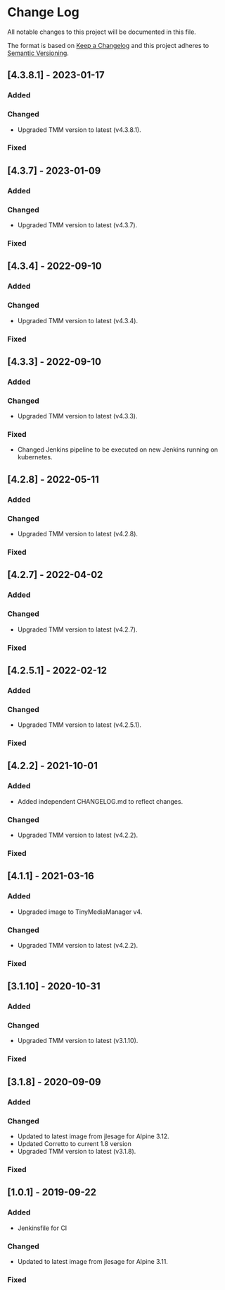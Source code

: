 # Change Log
All notable changes to this project will be documented in this file.

The format is based on [Keep a Changelog](http://keepachangelog.com/)
and this project adheres to [Semantic Versioning](http://semver.org/).

## [4.3.8.1] - 2023-01-17

### Added

### Changed
- Upgraded TMM version to latest (v4.3.8.1).

### Fixed

## [4.3.7] - 2023-01-09

### Added

### Changed
- Upgraded TMM version to latest (v4.3.7).

### Fixed

## [4.3.4] - 2022-09-10

### Added

### Changed
- Upgraded TMM version to latest (v4.3.4).

### Fixed

## [4.3.3] - 2022-09-10

### Added

### Changed
- Upgraded TMM version to latest (v4.3.3).

### Fixed
- Changed Jenkins pipeline to be executed on new Jenkins running on kubernetes.

## [4.2.8] - 2022-05-11

### Added

### Changed
- Upgraded TMM version to latest (v4.2.8).

### Fixed

## [4.2.7] - 2022-04-02

### Added

### Changed
- Upgraded TMM version to latest (v4.2.7).

### Fixed

## [4.2.5.1] - 2022-02-12

### Added

### Changed
- Upgraded TMM version to latest (v4.2.5.1).

### Fixed

## [4.2.2] - 2021-10-01

### Added
- Added independent CHANGELOG.md to reflect changes.

### Changed
- Upgraded TMM version to latest (v4.2.2).

### Fixed

## [4.1.1] - 2021-03-16

### Added
- Upgraded image to TinyMediaManager v4.

### Changed
- Upgraded TMM version to latest (v4.2.2).

### Fixed

## [3.1.10] - 2020-10-31

### Added

### Changed
- Upgraded TMM version to latest (v3.1.10).

### Fixed

## [3.1.8] - 2020-09-09

### Added

### Changed
- Updated to latest image from jlesage for Alpine 3.12.
- Updated Corretto to current 1.8 version
- Upgraded TMM version to latest (v3.1.8).

### Fixed

## [1.0.1] - 2019-09-22

### Added
- Jenkinsfile for CI

### Changed
- Updated to latest image from jlesage for Alpine 3.11.

### Fixed
